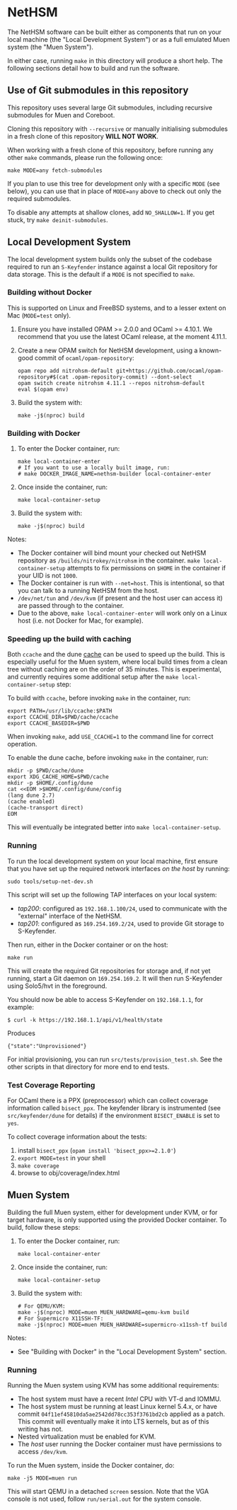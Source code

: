 # NetHSM

The NetHSM software can be built either as components that run on your local machine (the "Local Development System") or as a full emulated Muen system (the "Muen System").

In either case, running `make` in this directory will produce a short help. The following sections detail how to build and run the software.

## Use of Git submodules in this repository

This repository uses several large Git submodules, including recursive submodules for Muen and Coreboot.

Cloning this repository with `--recursive` or manually initialising submodules in a fresh clone of this repository **WILL NOT WORK**.

When working with a fresh clone of this repository, before running any other `make` commands, please run the following once:

    make MODE=any fetch-submodules

If you plan to use this tree for development only with a specific `MODE` (see below), you can use that in place of `MODE=any` above to check out only the required submodules.

To disable any attempts at shallow clones, add `NO_SHALLOW=1`. If you get stuck, try `make deinit-submodules`.

## Local Development System

The local development system builds only the subset of the codebase required to run an `S-Keyfender` instance against a local Git repository for data storage. This is the default if a `MODE` is not specified to `make`.

### Building without Docker

This is supported on Linux and FreeBSD systems, and to a lesser extent on Mac (`MODE=test` only).

1. Ensure you have installed OPAM >= 2.0.0 and OCaml >= 4.10.1. We recommend that you use the latest OCaml release, at the moment 4.11.1.
2. Create a new OPAM switch for NetHSM development, using a known-good commit of `ocaml/opam-repository`:
    
       opam repo add nitrohsm-default git+https://github.com/ocaml/opam-repository#$(cat .opam-repository-commit) --dont-select
       opam switch create nitrohsm 4.11.1 --repos nitrohsm-default
       eval $(opam env)

3. Build the system with:

       make -j$(nproc) build

### Building with Docker

1. To enter the Docker container, run:

       make local-container-enter
       # If you want to use a locally built image, run:
       # make DOCKER_IMAGE_NAME=nethsm-builder local-container-enter
   
2. Once inside the container, run:

       make local-container-setup

3. Build the system with:

       make -j$(nproc) build

Notes:

- The Docker container will bind mount your checked out NetHSM repository as `/builds/nitrokey/nitrohsm` in the container. `make local-container-setup` attempts to fix permissions on `$HOME` in the container if your UID is not `1000`.
- The Docker container is run with `--net=host`. This is intentional, so that you can talk to a running NetHSM from the host.
- `/dev/net/tun` and `/dev/kvm` (if present and the host user can access it) are passed through to the container.
- Due to the above, `make local-container-enter` will work only on a Linux host (i.e. not Docker for Mac, for example).

### Speeding up the build with caching

Both `ccache` and the dune [cache](https://github.com/ocaml/dune/blob/master/doc/caching.rst) can be used to speed up the build. This is especially useful for the Muen system, where local build times from a clean tree without caching are on the order of 35 minutes. This is experimental, and currently requires some additional setup after the `make local-container-setup` step:

To build with `ccache`, before invoking `make` in the container, run:

```
export PATH=/usr/lib/ccache:$PATH
export CCACHE_DIR=$PWD/cache/ccache
export CCACHE_BASEDIR=$PWD
```

When invoking `make`, add `USE_CCACHE=1` to the command line for correct operation.

To enable the dune cache, before invoking `make` in the container, run:

```
mkdir -p $PWD/cache/dune
export XDG_CACHE_HOME=$PWD/cache
mkdir -p $HOME/.config/dune
cat <<EOM >$HOME/.config/dune/config
(lang dune 2.7)
(cache enabled)
(cache-transport direct)
EOM
```

This will eventually be integrated better into `make local-container-setup`.

### Running

To run the local development system on your local machine, first ensure that you have set up the required network interfaces _on the host_ by running:

```
sudo tools/setup-net-dev.sh
```

This script will set up the following TAP interfaces on your local system:

- _tap200_: configured as `192.168.1.100/24`, used to communicate with the "external" interface of the NetHSM.
- _tap201_: configured as `169.254.169.2/24`, used to provide Git storage to S-Keyfender.

Then run, either in the Docker container or on the host:

```
make run
```

This will create the required Git repositories for storage and, if not yet running, start a Git daemon on `169.254.169.2`. It will then run S-Keyfender using Solo5/hvt in the foreground.

You should now be able to access S-Keyfender on `192.168.1.1`, for example:

```
$ curl -k https://192.168.1.1/api/v1/health/state
```

Produces

```
{"state":"Unprovisioned"}
```

For initial provisioning, you can run `src/tests/provision_test.sh`. See the other scripts in that directory for more end to end tests.

### Test Coverage Reporting

For OCaml there is a PPX (preprocessor) which can collect coverage information called `bisect_ppx`. The keyfender library is instrumented (see `src/keyfender/dune` for details) if the environment `BISECT_ENABLE` is set to `yes`.

To collect coverage information about the tests:

1. install `bisect_ppx` (`opam install 'bisect_ppx>=2.1.0'`)
2. `export MODE=test` in your shell
3. `make coverage`
5. browse to obj/coverage/index.html

## Muen System

Building the full Muen system, either for development under KVM, or for target hardware, is only supported using the provided Docker container. To build, follow these steps:

1. To enter the Docker container, run:

       make local-container-enter
   
2. Once inside the container, run:

       make local-container-setup

3. Build the system with:

       # For QEMU/KVM:
       make -j$(nproc) MODE=muen MUEN_HARDWARE=qemu-kvm build
       # For Supermicro X11SSH-TF:
       make -j$(nproc) MODE=muen MUEN_HARDWARE=supermicro-x11ssh-tf build

Notes:

- See "Building with Docker" in the "Local Development System" section.

### Running

Running the Muen system using KVM has some additional requirements:

- The host system must have a recent _Intel_ CPU with VT-d and IOMMU.
- The host system must be running at least Linux kernel 5.4.x, or have commit `04f11ef45810da5ae2542dd78cc353f3761bd2cb` applied as a patch. This commit will eventually make it into LTS kernels, but as of this writing has not.
- Nested virtualization must be enabled for KVM.
- The _host_ user running the Docker container must have permissions to access `/dev/kvm`.

To run the Muen system, inside the Docker container, do:

```
make -j5 MODE=muen run
```

This will start QEMU in a detached `screen` session. Note that the VGA console is not used, follow `run/serial.out` for the system console.

